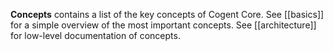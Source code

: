 **Concepts** contains a list of the key concepts of Cogent Core. See [[basics]] for a simple overview of the most important concepts. See [[architecture]] for low-level documentation of concepts.
